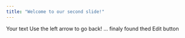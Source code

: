 ```yaml
---
title: "Welcome to our second slide!"
---
```

Your text
Use the left arrow to go back! ... finaly found thed Edit button
